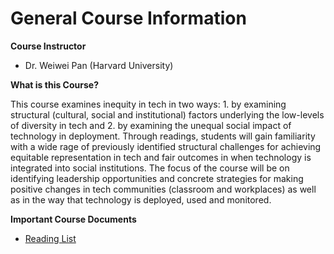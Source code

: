 # General Course Information

**Course Instructor**

- Dr. Weiwei Pan (Harvard University) 

**What is this Course?**

This course examines inequity in tech in two ways: 1. by examining structural (cultural, social and institutional) factors underlying the low-levels of diversity in tech and 2. by examining the unequal social impact of technology in deployment. Through readings, students will gain familiarity with a wide rage of previously identified structural challenges for achieving equitable representation in tech and fair outcomes in when technology is integrated into social institutions. The focus of the course will be on identifying leadership opportunities and concrete strategies for making positive changes in tech communities (classroom and workplaces) as well as in the way that technology is deployed, used and monitored.

**Important Course Documents**
- [Reading List](./reading_list.html)

